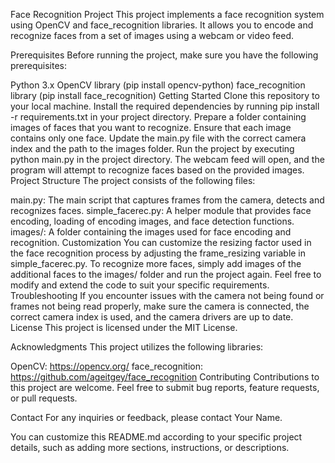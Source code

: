 Face Recognition Project
This project implements a face recognition system using OpenCV and face_recognition libraries. It allows you to encode and recognize faces from a set of images using a webcam or video feed.

Prerequisites
Before running the project, make sure you have the following prerequisites:

Python 3.x
OpenCV library (pip install opencv-python)
face_recognition library (pip install face_recognition)
Getting Started
Clone this repository to your local machine.
Install the required dependencies by running pip install -r requirements.txt in your project directory.
Prepare a folder containing images of faces that you want to recognize. Ensure that each image contains only one face.
Update the main.py file with the correct camera index and the path to the images folder.
Run the project by executing python main.py in the project directory.
The webcam feed will open, and the program will attempt to recognize faces based on the provided images.
Project Structure
The project consists of the following files:

main.py: The main script that captures frames from the camera, detects and recognizes faces.
simple_facerec.py: A helper module that provides face encoding, loading of encoding images, and face detection functions.
images/: A folder containing the images used for face encoding and recognition.
Customization
You can customize the resizing factor used in the face recognition process by adjusting the frame_resizing variable in simple_facerec.py.
To recognize more faces, simply add images of the additional faces to the images/ folder and run the project again.
Feel free to modify and extend the code to suit your specific requirements.
Troubleshooting
If you encounter issues with the camera not being found or frames not being read properly, make sure the camera is connected, the correct camera index is used, and the camera drivers are up to date.
License
This project is licensed under the MIT License.

Acknowledgments
This project utilizes the following libraries:

OpenCV: https://opencv.org/
face_recognition: https://github.com/ageitgey/face_recognition
Contributing
Contributions to this project are welcome. Feel free to submit bug reports, feature requests, or pull requests.

Contact
For any inquiries or feedback, please contact Your Name.

You can customize this README.md according to your specific project details, such as adding more sections, instructions, or descriptions.